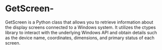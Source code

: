 # GetScreen-
GetScreen is a Python class that allows you to retrieve information about the display screens connected to a Windows system. It utilizes the ctypes library to interact with the underlying Windows API and obtain details such as the device name, coordinates, dimensions, and primary status of each screen.
